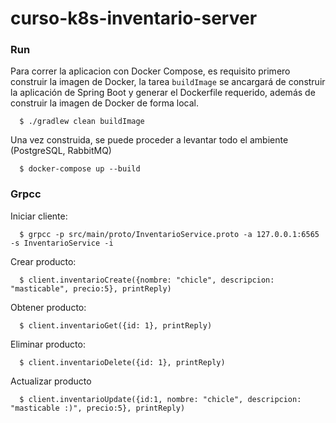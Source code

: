 # curso-k8s-inventario-server
      
### Run

Para correr la aplicacion con Docker Compose, es requisito primero construir la imagen de Docker, la tarea `buildImage` se ancargará de construir la aplicación de Spring Boot y generar el Dockerfile requerido, además de construir la imagen de Docker de forma local.

      $ ./gradlew clean buildImage

Una vez construida, se puede proceder a levantar todo el ambiente (PostgreSQL, RabbitMQ) 

      $ docker-compose up --build
      
### Grpcc
Iniciar cliente:

      $ grpcc -p src/main/proto/InventarioService.proto -a 127.0.0.1:6565 -s InventarioService -i
      
Crear producto:

      $ client.inventarioCreate({nombre: "chicle", descripcion: "masticable", precio:5}, printReply)

Obtener producto:

      $ client.inventarioGet({id: 1}, printReply)
      
Eliminar producto:

      $ client.inventarioDelete({id: 1}, printReply)
      
Actualizar producto

      $ client.inventarioUpdate({id:1, nombre: "chicle", descripcion: "masticable :)", precio:5}, printReply)


      
